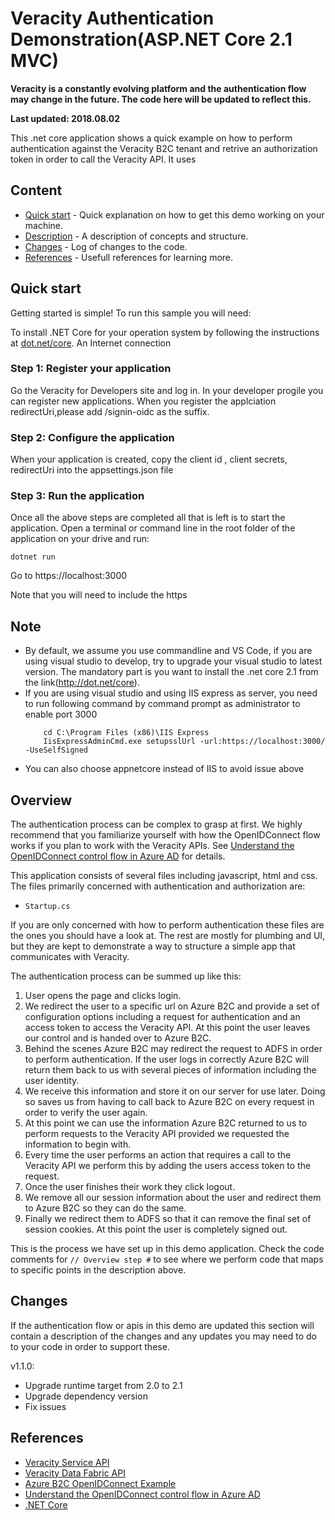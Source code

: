 # Veracity Authentication Demonstration(ASP.NET Core 2.1 MVC)

**Veracity is a constantly evolving platform and the authentication flow may change in the future. The code here will be updated to reflect this.**

**Last updated: 2018.08.02**

This .net core application shows a quick example on how to perform authentication against the Veracity B2C tenant and retrive an authorization token in order to call the Veracity API. It uses 

## Content

- [Quick start](#quick-start) - Quick explanation on how to get this demo working on your machine.
- [Description](#description) - A description of concepts and structure.
- [Changes](#changes) - Log of changes to the code.
- [References](#references) - Usefull references for learning more.

## Quick start

Getting started is simple! To run this sample you will need:

To install .NET Core for your operation system by following the instructions at [dot.net/core](http://dot.net/core).
An Internet connection

### Step 1: Register your application

Go the Veracity for Developers site and log in. In your developer progile you can register new applications. When you register the applciation redirectUri,please add /signin-oidc as the suffix.


### Step 2: Configure the application

When your application is created, copy the client id , client secrets, redirectUri into the appsettings.json file

### Step 3: Run the application

Once all the above steps are completed all that is left is to start the application. Open a terminal or command line in the root folder of the application on your drive and run:

```
dotnet run
```

Go to https://localhost:3000

Note that you will need to include the https 

## Note
-  By default, we assume you use commandline and VS Code, if you are using visual studio to develop, try to upgrade your visual studio to latest version. The mandatory part is you want to install the .net core 2.1 from the link(http://dot.net/core). 
-  If you are using visual studio and using IIS express as server, you need to run following command by command prompt as administrator to enable port 3000
    ```
        cd C:\Program Files (x86)\IIS Express
        IisExpressAdminCmd.exe setupsslUrl -url:https://localhost:3000/ -UseSelfSigned
    ```
-  You can also choose appnetcore instead of IIS to avoid issue above

## Overview

The authentication process can be complex to grasp at first. We highly recommend that you familiarize yourself with how the OpenIDConnect flow works if you plan to work with the Veracity APIs. See [Understand the OpenIDConnect control flow in Azure AD](https://docs.microsoft.com/en-us/azure/active-directory/develop/active-directory-protocols-openid-connect-code) for details.

This application consists of several files including javascript, html and css. The files primarily concerned with authentication and authorization are: 

- `Startup.cs`

If you are only concerned with how to perform authentication these files are the ones you should have a look at. The rest are mostly for plumbing and UI, but they are kept to demonstrate a way to structure a simple app that communicates with Veracity.

The authentication process can be summed up like this:

1. User opens the page and clicks login.
2. We redirect the user to a specific url on Azure B2C and provide a set of configuration options including a request for authentication and an access token to access the Veracity API. At this point the user leaves our control and is handed over to Azure B2C.
3. Behind the scenes Azure B2C may redirect the request to ADFS in order to perform authentication. If the user logs in correctly Azure B2C will return them back to us with several pieces of information including the user identity.
4. We receive this information and store it on our server for use later. Doing so saves us from having to call back to Azure B2C on every request in order to verify the user again.
5. At this point we can use the information Azure B2C returned to us to perform requests to the Veracity API provided we requested the information to begin with.
6. Every time the user performs an action that requires a call to the Veracity API we perform this by adding the users access token to the request.
7. Once the user finishes their work they click logout.
8. We remove all our session information about the user and redirect them to Azure B2C so they can do the same.
9. Finally we redirect them to ADFS so that it can remove the final set of session cookies. At this point the user is completely signed out.

This is the process we have set up in this demo application. Check the code comments for `// Overview step #` to see where we perform code that maps to specific points in the description above.

## Changes

If the authentication flow or apis in this demo are updated this section will contain a description of the changes and any updates you may need to do to your code in order to support these.

v1.1.0:

- Upgrade runtime target from 2.0 to 2.1
- Upgrade dependency version
- Fix issues

## References

- [Veracity Service API](https://developer.veracity.com/doc/service-api)
- [Veracity Data Fabric API](https://developer.veracity.com/doc/data-fabric-api)
- [Azure B2C OpenIDConnect Example](https://github.com/Azure-Samples/active-directory-b2c-dotnetcore-webapp)
- [Understand the OpenIDConnect control flow in Azure AD](https://docs.microsoft.com/en-us/azure/active-directory/develop/active-directory-protocols-openid-connect-code)
- [.NET Core](https://dotnet.github.io/)